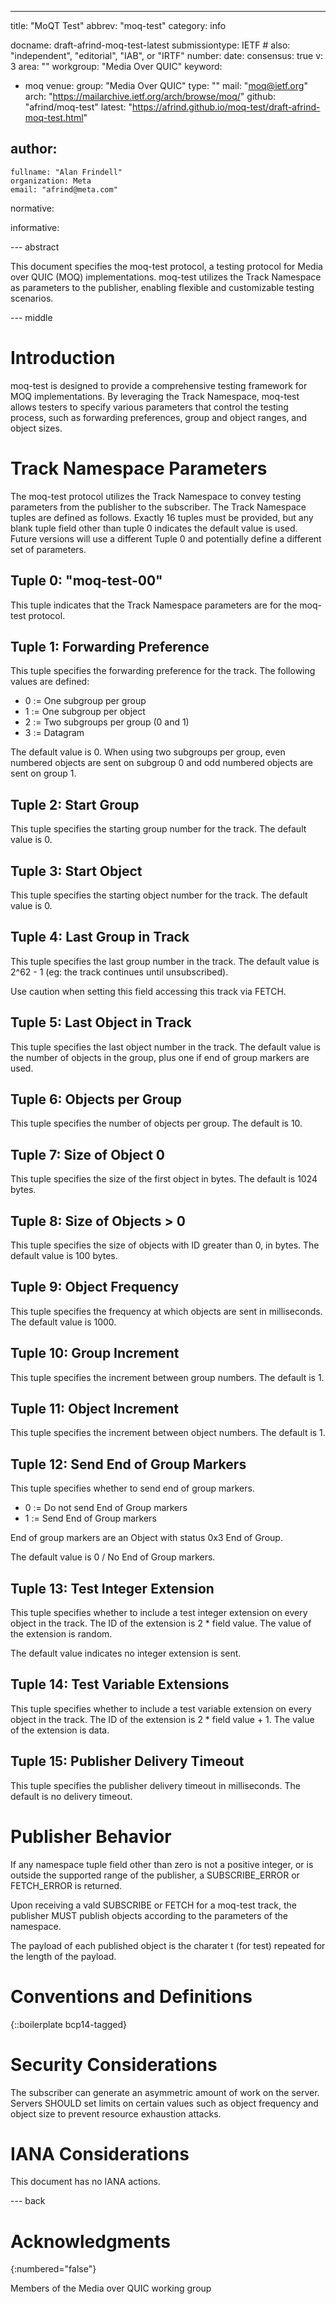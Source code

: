---
title: "MoQT Test"
abbrev: "moq-test"
category: info

docname: draft-afrind-moq-test-latest
submissiontype: IETF  # also: "independent", "editorial", "IAB", or "IRTF"
number:
date:
consensus: true
v: 3
area: ""
workgroup: "Media Over QUIC"
keyword:
 - moq
venue:
  group: "Media Over QUIC"
  type: ""
  mail: "moq@ietf.org"
  arch: "https://mailarchive.ietf.org/arch/browse/moq/"
  github: "afrind/moq-test"
  latest: "https://afrind.github.io/moq-test/draft-afrind-moq-test.html"

author:
 -
    fullname: "Alan Frindell"
    organization: Meta
    email: "afrind@meta.com"

normative:

informative:


--- abstract

This document specifies the moq-test protocol, a testing protocol for Media over QUIC (MOQ) implementations. moq-test utilizes the Track Namespace as parameters to the publisher, enabling flexible and customizable testing scenarios.

--- middle


# Introduction

moq-test is designed to provide a comprehensive testing framework for MOQ implementations. By leveraging the Track Namespace, moq-test allows testers to specify various parameters that control the testing process, such as forwarding preferences, group and object ranges, and object sizes.

# Track Namespace Parameters

The moq-test protocol utilizes the Track Namespace to convey testing parameters from the publisher to the subscriber. The Track Namespace tuples are defined as follows.  Exactly 16 tuples must be provided, but any blank tuple field other than tuple 0 indicates the default value is used.  Future versions will use a different Tuple 0 and potentially define a different set of parameters.

## Tuple 0: "moq-test-00"

This tuple indicates that the Track Namespace parameters are for the moq-test protocol.

## Tuple 1: Forwarding Preference

This tuple specifies the forwarding preference for the track. The following values are defined:

* 0 := One subgroup per group
* 1 := One subgroup per object
* 2 := Two subgroups per group (0 and 1)
* 3 := Datagram

The default value is 0.  When using two subgroups per group, even numbered objects are sent on subgroup 0 and odd numbered objects are sent on group 1.

## Tuple 2: Start Group

This tuple specifies the starting group number for the track.  The default value is 0.

## Tuple 3: Start Object

This tuple specifies the starting object number for the track.  The default value is 0.

## Tuple 4: Last Group in Track

This tuple specifies the last group number in the track.  The default value is 2^62 - 1 (eg: the track continues until unsubscribed).

Use caution when setting this field accessing this track via FETCH.

## Tuple 5: Last Object in Track

This tuple specifies the last object number in the track.  The default value is the number of objects in the group, plus one if end of group markers are used.

## Tuple 6: Objects per Group

This tuple specifies the number of objects per group.  The default is 10.

## Tuple 7: Size of Object 0

This tuple specifies the size of the first object in bytes.  The default is 1024 bytes.

## Tuple 8: Size of Objects > 0

This tuple specifies the size of objects with ID greater than 0, in bytes.  The default value is 100 bytes.

## Tuple 9: Object Frequency

This tuple specifies the frequency at which objects are sent in milliseconds.  The default value is 1000.

## Tuple 10: Group Increment

This tuple specifies the increment between group numbers.  The default is 1.

## Tuple 11: Object Increment

This tuple specifies the increment between object numbers.  The default is 1.

## Tuple 12: Send End of Group Markers

This tuple specifies whether to send end of group markers.

* 0 := Do not send End of Group markers
* 1 := Send End of Group markers

End of group markers are an Object with status 0x3 End of Group.

The default value is 0 / No End of Group markers.

## Tuple 13: Test Integer Extension

This tuple specifies whether to include a test integer extension on every object in the track.  The ID of the extension is 2 * field value.  The value of the extension is random.

The default value indicates no integer extension is sent.

## Tuple 14: Test Variable Extensions

This tuple specifies whether to include a test variable extension on every object in the track.  The ID of the extension is 2 * field value + 1.  The value of the extension is data.

## Tuple 15: Publisher Delivery Timeout

This tuple specifies the publisher delivery timeout in milliseconds.   The default is no delivery timeout.

# Publisher Behavior

If any namespace tuple field other than zero is not a positive integer, or is outside the supported range of the publisher, a SUBSCRIBE_ERROR or FETCH_ERROR is returned.

Upon receiving a vald SUBSCRIBE or FETCH for a moq-test track, the publisher MUST publish objects according to the parameters of the namespace.

The payload of each published object is the charater t (for test) repeated for the length of the payload.

# Conventions and Definitions

{::boilerplate bcp14-tagged}


# Security Considerations

The subscriber can generate an asymmetric amount of work on the server.  Servers SHOULD set limits on certain values such as object frequency and object size to prevent resource exhaustion attacks.


# IANA Considerations

This document has no IANA actions.


--- back

# Acknowledgments
{:numbered="false"}

Members of the Media over QUIC working group

